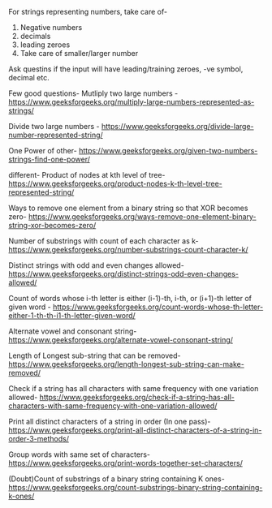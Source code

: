 For strings representing numbers, take care of-
1. Negative numbers
2. decimals
3. leading zeroes
4. Take care of smaller/larger number

Ask questins if the input will have leading/training zeroes, -ve symbol, decimal etc.

Few good questions-
Mutliply two large numbers - https://www.geeksforgeeks.org/multiply-large-numbers-represented-as-strings/

Divide two large numbers - https://www.geeksforgeeks.org/divide-large-number-represented-string/

One Power of other- https://www.geeksforgeeks.org/given-two-numbers-strings-find-one-power/

different- Product of nodes at kth level of tree- https://www.geeksforgeeks.org/product-nodes-k-th-level-tree-represented-string/

Ways to remove one element from a binary string so that XOR becomes zero- https://www.geeksforgeeks.org/ways-remove-one-element-binary-string-xor-becomes-zero/

Number of substrings with count of each character as k- https://www.geeksforgeeks.org/number-substrings-count-character-k/

Distinct strings with odd and even changes allowed- https://www.geeksforgeeks.org/distinct-strings-odd-even-changes-allowed/

Count of words whose i-th letter is either (i-1)-th, i-th, or (i+1)-th letter of given word - https://www.geeksforgeeks.org/count-words-whose-th-letter-either-1-th-th-i1-th-letter-given-word/

Alternate vowel and consonant string- https://www.geeksforgeeks.org/alternate-vowel-consonant-string/

Length of Longest sub-string that can be removed- https://www.geeksforgeeks.org/length-longest-sub-string-can-make-removed/

Check if a string has all characters with same frequency with one variation allowed- https://www.geeksforgeeks.org/check-if-a-string-has-all-characters-with-same-frequency-with-one-variation-allowed/

Print all distinct characters of a string in order (In one pass)- https://www.geeksforgeeks.org/print-all-distinct-characters-of-a-string-in-order-3-methods/

Group words with same set of characters- https://www.geeksforgeeks.org/print-words-together-set-characters/

(Doubt)Count of substrings of a binary string containing K ones- https://www.geeksforgeeks.org/count-substrings-binary-string-containing-k-ones/



